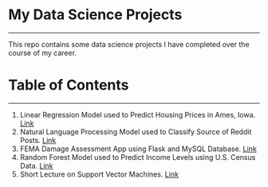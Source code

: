 # My Data Science Projects
----
This repo contains some data science projects I have completed over the course of my career.  

# Table of Contents
---

1. Linear Regression Model used to Predict Housing Prices in Ames, Iowa. [Link](Linear-Regression-Housing)
2. Natural Language Processing Model used to Classify Source of Reddit Posts. [Link](NLP-Reddit)
3. FEMA Damage Assessment App using Flask and MySQL Database. [Link](FEMA-Damage-Assessment)
4. Random Forest Model used to Predict Income Levels using U.S. Census Data. [Link](Random-Forest-Wage-Level-Predictions)
5. Short Lecture on Support Vector Machines. [Link](Support-Vector-Machines)
